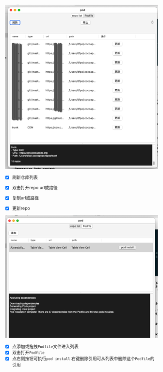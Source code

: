 
 
 
  ![](./Snip20220222_5.png)

- [x] 刷新仓库列表
- [x] 双击打开repo url或路径
- [x] 复制url或路径
- [x] 更新repo



 ![](./Snip20220222_4.png)

- [x] 点添加或拖拽`Podfile`文件进入列表
- [x] 双击打开`Podfile`
- [x] 点右侧按钮可执行`pod install`
右键删除引用可从列表中删除这个`Podfile`的引用 
